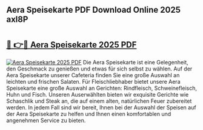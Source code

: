 ## Aera Speisekarte PDF Download Online 2025 axl8P

# <h2><a href="http://gc9l62a.nevu.top/?p=Aera+Speisekarte">🔗 👉🔴 Aera Speisekarte 2025 PDF</a></h2>

[![Aera Speisekarte 2025 PDF](https://i.imgur.com/dBaPXMq.png)](http://gc9l62a.nevu.top/?p=Aera+Speisekarte)
Die Aera Speisekarte ist eine Gelegenheit, den Geschmack zu genießen und etwas für sich selbst zu wählen. Auf der Aera Speisekarte unserer Cafeteria finden Sie eine große Auswahl an leichten und frischen Salaten. Für Fleischliebhaber bietet unsere Aera Speisekarte eine große Auswahl an Gerichten: Rindfleisch, Schweinefleisch, Huhn und Fisch. Unseren Auserwählten bieten wir exquisite Gerichte wie Schaschlik und Steak an, die auf einem alten, natürlichen Feuer zubereitet werden. In jedem Fall sind wir bereit, Ihnen bei der Auswahl der Speisen auf der Aera Speisekarte zu helfen und Ihnen einen komfortablen und angenehmen Service zu bieten.
